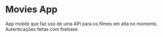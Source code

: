# Movies App
App mobile que faz uso de uma API para os filmes em alta no momento.
Autenticações feitas com firebase.
